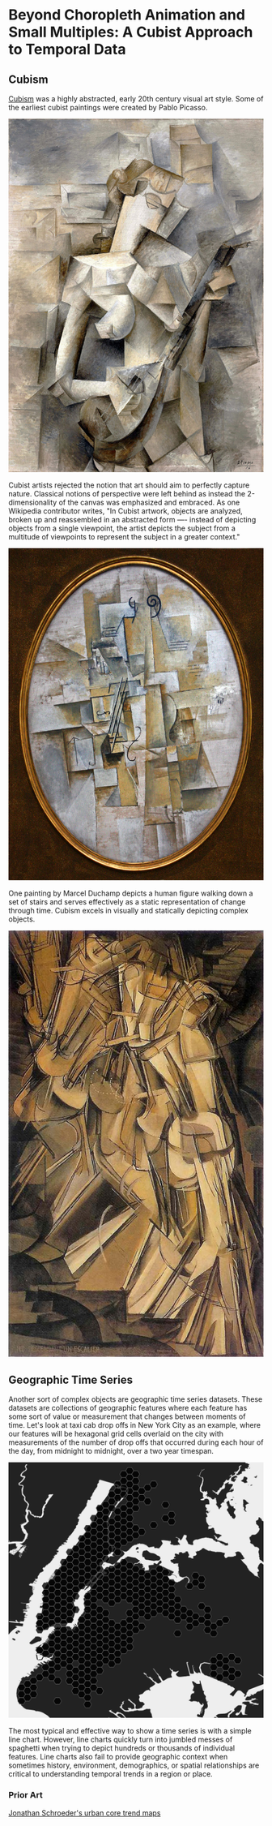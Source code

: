 # Beyond Choropleth Animation and Small Multiples: A Cubist Approach to Temporal Data

## Cubism

[Cubism](https://en.wikipedia.org/wiki/Cubism) was a highly abstracted, early 20th century visual art style. Some of the earliest cubist paintings were created by Pablo Picasso.

![Girl with a Mandolin, Pablo Picasso, 1910](images/Picasso_1910_girl_with_mandolin.jpg)

Cubist artists rejected the notion that art should aim to perfectly capture nature. Classical notions of perspective were left behind as instead the 2-dimensionality of the canvas was emphasized and embraced. As one Wikipedia contributor writes, "In Cubist artwork, objects are analyzed, broken up and reassembled in an abstracted form —- instead of depicting objects from a single viewpoint, the artist depicts the subject from a multitude of viewpoints to represent the subject in a greater context."

![Violon (Violin), Pablo Picasso, 1911-12](images/Picasso_1911-12_violon.jpg)

One painting by Marcel Duchamp depicts a human figure walking down a set of stairs and serves effectively as a static representation of change through time. Cubism excels in visually and statically depicting complex objects.

![Nude Descending a Staircase, Marcel Duchamp, 1912](images/Duchamp_1912_descending.jpg)

## Geographic Time Series

Another sort of complex objects are geographic time series datasets. These datasets are collections of geographic features where each feature has some sort of value or measurement that changes between moments of time. Let's look at taxi cab drop offs in New York City as an example, where our features will be hexagonal grid cells overlaid on the city with measurements of the number of drop offs that occurred during each hour of the day, from midnight to midnight, over a two year timespan.

![New York City hexagonal grid for counting taxi cab drop offs](images/nyc_grid.png)

The most typical and effective way to show a time series is with a simple line chart. However, line charts quickly turn into jumbled messes of spaghetti when trying to depict hundreds or thousands of individual features. Line charts also fail to provide geographic context when sometimes history, environment, demographics, or spatial relationships are critical to understanding temporal trends in a region or place.


### Prior Art

[Jonathan Schroeder's urban core trend maps](users.pop.umn.edu/~jps/core_trends/)
